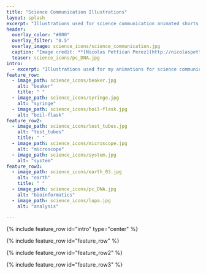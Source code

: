 ```yaml
---
title: "Science Communication Illustrations"
layout: splash
excerpt: "Illustrations used for science communication animated shorts."
header:
  overlay_color: "#000"
  overlay_filter: "0.5"
  overlay_image: science_icons/science_communication.jpg
  caption: "Image credit: **[Nicolas Pettican Perez](http://nicolaspettican.com)**"
  teaser: science_icons/pc_DNA.jpg
intro:
  - excerpt: "Illustrations used for my animations for science communication. Created by using Adobe Illustrator."
feature_row:
  - image_path: science_icons/beaker.jpg
    alt: "beaker"
    title: " "
  - image_path: science_icons/syringe.jpg
    alt: "syringe"
  - image_path: science_icons/boil-flask.jpg
    alt: "boil-flask"
feature_row2:
  - image_path: science_icons/test_tubes.jpg
    alt: "test_tubes"
    title: " "
  - image_path: science_icons/microscope.jpg
    alt: "microscope"
  - image_path: science_icons/system.jpg
    alt: "system"
feature_row3:
  - image_path: science_icons/earth_03.jpg
    alt: "earth"
    title: " "
  - image_path: science_icons/pc_DNA.jpg
    alt: "bioinformatics"
  - image_path: science_icons/lupa.jpg
    alt: "analysis"

---
```


{% include feature_row id="intro" type="center" %}

{% include feature_row id="feature_row" %}

{% include feature_row id="feature_row2" %}

{% include feature_row id="feature_row3" %}

<center>
<figure style="width: 80%" >
  <img src="{{ site.url }}/images/science_icons/person.jpg" alt="" align="middle">
</figure>
</center>
